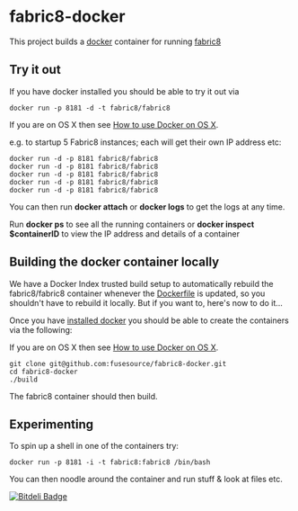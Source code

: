 fabric8-docker
==============

This project builds a [docker](http://docker.io/) container for running [fabric8](http://fabric8.io/)

Try it out
----------

If you have docker installed you should be able to try it out via

    docker run -p 8181 -d -t fabric8/fabric8

If you are on OS X then see [How to use Docker on OS X](DockerOnOSX.md).

e.g. to startup 5 Fabric8 instances; each will get their own IP address etc:

    docker run -d -p 8181 fabric8/fabric8
    docker run -d -p 8181 fabric8/fabric8
    docker run -d -p 8181 fabric8/fabric8
    docker run -d -p 8181 fabric8/fabric8
    docker run -d -p 8181 fabric8/fabric8
    
You can then run **docker attach** or **docker logs** to get the logs at any time.

Run  **docker ps** to see all the running containers or **docker inspect $containerID** to view the IP address and details of a container


Building the docker container locally
-------------------------------------

We have a Docker Index trusted build setup to automatically rebuild the fabric8/fabric8 container whenever the [Dockerfile](https://github.com/fabric8io/fabric8-docker/blob/master/Dockerfile) is updated, so you shouldn't have to rebuild it locally. But if you want to, here's now to do it...

Once you have [installed docker](https://www.docker.io/gettingstarted/#h_installation) you should be able to create the containers via the following:

If you are on OS X then see [How to use Docker on OS X](DockerOnOSX.md).

    git clone git@github.com:fusesource/fabric8-docker.git
    cd fabric8-docker
    ./build

The fabric8 container should then build.

Experimenting
-------------

To spin up a shell in one of the containers try:

    docker run -p 8181 -i -t fabric8:fabric8 /bin/bash

You can then noodle around the container and run stuff & look at files etc.

[![Bitdeli Badge](https://d2weczhvl823v0.cloudfront.net/fabric8io/fabric8-dockerfiles/trend.png)](https://bitdeli.com/free "Bitdeli Badge")

